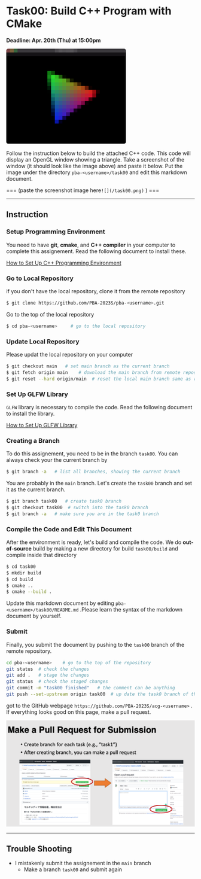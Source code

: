 

# Task00: Build C++ Program with CMake

**Deadline: Apr. 20th (Thu) at 15:00pm**



![preview](preview.png)

Follow the instruction below to build the attached C++ code. This code will display an OpenGL window showing a triangle.  Take a screenshot of the window (it should look like the image above) and paste it below.  Put the image under the directory `pba-<username>/task00` and edit this markdown document. 

=== (paste the screenshot image here`![](/task00.png)` ) === 




----


## Instruction 

### Setup Programming Environment 

You need to have **git**, **cmake**, and **C++ compiler** in your computer to complete this assignement. Read the following document to install these. 

[How to Set Up C++ Programming Environment](../doc/setup_env.md)



### Go to Local Repository

if you don't have the local repository, clone it from the remote repository

```bash
$ git clone https://github.com/PBA-2023S/pba-<username>.git
```

Go to the top of the local repository

```bash
$ cd pba-<username>     # go to the local repository
```



### Update Local Repository

Please updat the local repository on your computer

```bash
$ git checkout main   # set main branch as the current branch
$ git fetch origin main    # download the main branch from remote repository
$ git reset --hard origin/main  # reset the local main branch same as remote repository
```



### Set Up GLFW Library

`GLFW` library is necessary to compile the code. Read the following document to install the library.

[How to Set Up GLFW Library](../doc/setup_glfw.md)



### Creating a Branch

To do this assignement, you need to be in the branch `task00`.  You can always check your the current branch by

```bash
$ git branch -a   # list all branches, showing the current branch 
```

You are probably in the `main` branch. Let's create the `task00` branch and set it as the current branch.

```bash
$ git branch task00   # create task0 branch
$ git checkout task00  # switch into the task0 branch
$ git branch -a   # make sure you are in the task0 branch
```



### Compile the Code and Edit This Document

After the environment is ready, let's build and compile the code. We do **out-of-source** build by making a new directory for build `task00/build` and compile inside that directory
```bash
$ cd task00
$ mkdir build
$ cd build
$ cmake .. 
$ cmake --build .
```
Update this markdown document by editing `pba-<username>/task00/README.md` .Please learn the syntax of the markdown document by yourself.



### Submit

Finally, you submit the document by pushing to the `task00` branch of the remote repository. 

```bash
cd pba-<username>    # go to the top of the repository
git status  # check the changes
git add .   # stage the changes
git status  # check the staged changes
git commit -m "task00 finished"   # the comment can be anything
git push --set-upstream origin task00  # up date the task0 branch of the remote repository
```

got to the GitHub webpage `https://github.com/PBA-2023S/acg-<username>` . If everything looks good on this page, make a pull request. 

![](../doc/pullrequest.png)


----



## Trouble Shooting

- I mistakenly submit the assignement in the `main` branch
  - Make a branch `task00` and submit again

